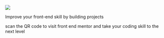 <!DOCTYPE html>
<html lang="en">
<head>
    <meta charset="UTF-8">
    <meta http-equiv="X-UA-Compatible" content="IE=edge">
    <meta name="viewport" content="width=device-width, initial-scale=1.0">
    <link rel="stylesheet" href="index.css">
    <title>Document</title>
</head>
<body>
    <div class="container">
        <img src="./images/image-qr-code.png">
        <p class="p2">Improve your front-end skill by building projects</p>
        <p class="p1">scan the QR code to visit front end mentor and take your coding skill to the next level </p>
    </div>
    <script src="index.js"></script>
</body>
</html>
